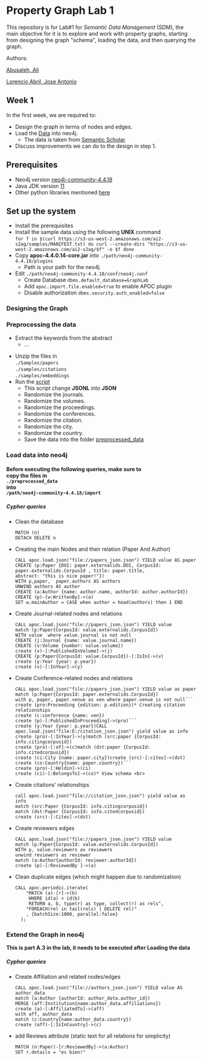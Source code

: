 # Property Graph Lab 1
This repository is for Lab#1 for *Semantic Data Management* (SDM), 
the main objective for it is to explore and work with property graphs,
starting from designing the graph "schema", loading the data, and then querying the graph.

Authors:

[Abusaleh, Ali](github.com/aliabusaleh)

[Lorencio Abril, Jose Antonio](github.com/lorenc1o)

## Week 1
In the first week, we are required to:
* Design the graph in terms of nodes and edges.
* Load the [Data](https://blog.allenai.org/new-academic-graph-datasets-released-from-semantic-scholar-18b6b3b3140e)  into neo4j.
  * The data is taken from [Semantic Scholar](https://www.semanticscholar.org/).
* Discuss improvements we can do to the design in step 1.

## Prerequisites
 * Neo4j version [neo4j-community-4.4.18](https://neo4j.com/download-center/#community)
 * Java JDK version [11](https://www.oracle.com/es/java/technologies/javase/jdk11-archive-downloads.html)
 * Other python libraries mentioned [here](requirements.txt)

## Set up the system 
* Install the prerequisites
* Install the sample data using the following <b>UNIX</b> command <br>
``
for f in $(curl https://s3-us-west-2.amazonaws.com/ai2-s2ag/samples/MANIFEST.txt)
  do curl --create-dirs "https://s3-us-west-2.amazonaws.com/ai2-s2ag/$f" -o $f
done
`` <br>
* Copy <b>apoc-4.4.0.14-core.jar</b> into ``./path/neo4j-community-4.4.18/plugins``
  * Path is your path for the neo4j
* Edit ``./path/neo4j-community-4.4.18/conf/neo4j.conf``
  * Create Database ``dbms.default_database=GraphLab``
  * Add ``apoc.import.file.enabled=true`` to enable APOC plugin
  * Disable authorization ``dbms.security.auth_enabled=false``

### Designing the Graph 

[//]: # (% plesae add the schema and description) 

### Preprocessing the data
* Extract the keywords from the abstract
  * ...
  
[//]: # (  * I will add this later )

* Unzip the files in <br> ``./Samples/papers`` <br> ``./samples/citations``<br> ``./samples/embeddings`` <br>
* Run the [script](data_preperation.py)
  * This script change <b>JSONL</b> into <b>JSON</b>
  * Randomize the journals.
  * Randomize the volumes.
  * Randomize the proceedings.
  * Randomize the conferences.
  * Randomize the citation.
  * Randomize the city.
  * Randomize the country.
  * Save the data into the folder [preprocessed_data](./preprocessed_data/)
### Load data into neo4j 
#### Before executing the following queries, make sure to <br> copy the files in <br> `./preprocessed_data` <br> into <br> `/path/neo4j-community-4.4.18/import`
#####  Cypher queries
  * Clean the database <br>
    ```
    MATCH (n)
    DETACH DELETE n
    ```
  * Creating the main Nodes and their relation (Paper And Author) <br>
    ```
    CALL apoc.load.json("file://papers_json.json") YIELD value AS paper
    CREATE (p:Paper {DOI: paper.externalids.DOI, CorpusId: paper.externalids.CorpusId , title: paper.title,
    abstract: "this is nice paper!"})
    WITH p,paper,  paper.authors AS authors
    UNWIND authors AS author
    CREATE (a:Author {name: author.name, authorId: author.authorId})
    CREATE (p)-[w:WrittenBy]->(a)
    SET w.mainAuthor = CASE when author = head(authors) then 1 END
    ```
  * Create Journal-related nodes and relations  <br>
    ```
    CALL apoc.load.json("file://papers_json.json") YIELD value
    match (p:Paper{CorpusId: value.externalids.CorpusId})
    WITH value  where value.journal is not null
    CREATE (j:Journal {name: value.journal.name})
    CREATE (v:Volume {number: value.volume})
    create (v)-[:PublishedInVolume]->(j)
    CREATE (p:Paper{CorpusId: value.CorpusId})-[:IsIn]->(v)
    create (y:Year {year: p.year})
    create (v)-[:InYear]->(y)
    ``` 

  * Create Conference-related nodes and relations <br>
    ```
    CALL apoc.load.json("file://papers_json.json") YIELD value as paper
    match (p:Paper{CorpusId: paper.externalids.CorpusId})
    with p, paper, paper.venue as ven where paper.venue is not null```
    create (pro:Proceeding {edition: p.edition})* Creating citation relationships 
    create (c:conference {name: ven})
    create (p)-[:PublishedInProceeding]->(pro)```
    create (y:Year {year: p.year})CALL apoc.load.json("file:E:/citation_json.json") yield value as info 
    create (pro)-[:InYear]->(y)match (src:paper {CorpusId: info.citingcorpusid})
    create (pro)-[:of]->(c)match (dst:paper {CorpusId: info.citedcorpusid})
    create (ci:City {name: paper.city})create (src)-[:cites]->(dst)
    create (co:Country{name: paper.country})```
    create (pro)-[:Heldin]->(ci)
    create (ci)-[:BelongsTo]->(co)* View schema <br> 
    ```
  * Create citations' relationships <br>
    ```
    call apoc.load.json("file://citation_json.json") yield value as info
    match (src:Paper {CorpusId: info.citingcorpusid})
    match (dst:Paper {CorpusId: info.citedcorpusid})
    create (src)-[:Cites]->(dst)
    ```
  * Create reviewers edges <br>
    ```
    CALL apoc.load.json("file://papers_json.json") YIELD value
    match (p:Paper{CorpusId: value.externalids.CorpusId})
    WITH p, value.reviewers as reviewers
    unwind reviewers as reviewer
    match (a:Author{authorId: reviewer.authorId})
    create (p)-[:ReviewedBy ]->(a)
    ```
  * Clean duplicate edges (which might happen due to randomization)  <br>
    ```
    CALL apoc.periodic.iterate(
        "MATCH (a)-[r]->(b)
         WHERE id(a) < id(b)
         RETURN a, b, type(r) as type, collect(r) as rels",
        "FOREACH(rel in tail(rels) | DELETE rel)"
        , {batchSize:1000, parallel:false}
      );
    ```

### Extend the Graph in neo4j  
<b> This is part A.3 in the lab, it needs to be executed after Loading the data </b> <br>

##### Cypher queries

* Create Affiliation and related nodes/edges <br>
  ```
  CALL apoc.load.json("file://authors_json.json") YIELD value AS author_data
  match (a:Author {authorId: author_data.author_id})
  MERGE (aff:Institution{name:author_data.affiliations})
  create (a)-[:AffiliatedTo]->(aff)
  with aff, author_data 
  match (c:Country{name:author_data.country}) 
  create (aff)-[:IsInCountry]->(c)
  ```
* add Reviews attribute (static text for all relations for simplicity) <br>
  ```
  MATCH (n:Paper)-[r:ReviewedBy]->(a:Author)
  SET r.details = "es bien!"
  ```

